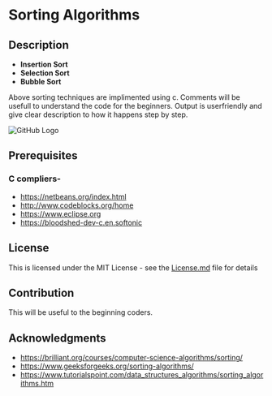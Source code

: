 # Sorting Algorithms 


## Description

* **Insertion Sort**
* **Selection Sort**
* **Bubble Sort**

Above sorting techniques are implimented using c. Comments will be usefull to understand the code for the beginners. Output is userfriendly and give clear description to how it happens step by step.
     
![GitHub Logo](/images/logo.png)
  
## Prerequisites
  
  ### C compliers-
 * https://netbeans.org/index.html
 * http://www.codeblocks.org/home
 * https://www.eclipse.org
 * https://bloodshed-dev-c.en.softonic
 
 
 ## License
 This is licensed under the MIT License - see the [License.md](https://github.com/FOSSCODY-1/P.A.A.Jayasinghe/blob/master/license.txt) file for details
 
 
 ## Contribution
   This will be useful to the beginning coders.
           
 ## Acknowledgments
 
 * https://brilliant.org/courses/computer-science-algorithms/sorting/
 * https://www.geeksforgeeks.org/sorting-algorithms/
 * https://www.tutorialspoint.com/data_structures_algorithms/sorting_algorithms.htm
 

